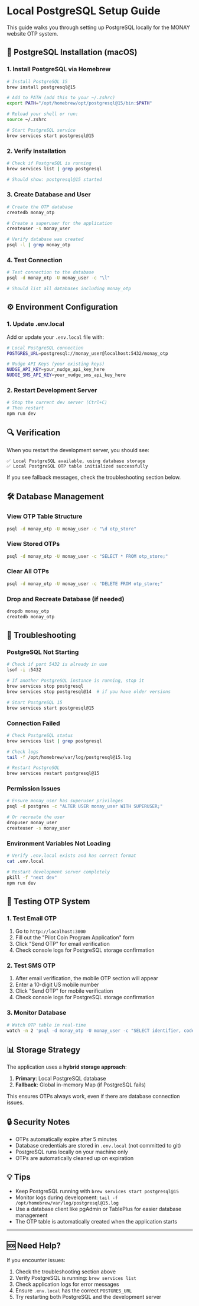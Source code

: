 # Local PostgreSQL Setup Guide

This guide walks you through setting up PostgreSQL locally for the MONAY website OTP system.

## 🐘 PostgreSQL Installation (macOS)

### 1. Install PostgreSQL via Homebrew

```bash
# Install PostgreSQL 15
brew install postgresql@15

# Add to PATH (add this to your ~/.zshrc)
export PATH="/opt/homebrew/opt/postgresql@15/bin:$PATH"

# Reload your shell or run:
source ~/.zshrc

# Start PostgreSQL service
brew services start postgresql@15
```

### 2. Verify Installation

```bash
# Check if PostgreSQL is running
brew services list | grep postgresql

# Should show: postgresql@15 started
```

### 3. Create Database and User

```bash
# Create the OTP database
createdb monay_otp

# Create a superuser for the application
createuser -s monay_user

# Verify database was created
psql -l | grep monay_otp
```

### 4. Test Connection

```bash
# Test connection to the database
psql -d monay_otp -U monay_user -c "\l"

# Should list all databases including monay_otp
```

## ⚙️ Environment Configuration

### 1. Update .env.local

Add or update your `.env.local` file with:

```bash
# Local PostgreSQL connection
POSTGRES_URL=postgresql://monay_user@localhost:5432/monay_otp

# Nudge API Keys (your existing keys)
NUDGE_API_KEY=your_nudge_api_key_here
NUDGE_SMS_API_KEY=your_nudge_sms_api_key_here
```

### 2. Restart Development Server

```bash
# Stop the current dev server (Ctrl+C)
# Then restart
npm run dev
```

## 🔍 Verification

When you restart the development server, you should see:

```
✅ Local PostgreSQL available, using database storage
✅ Local PostgreSQL OTP table initialized successfully
```

If you see fallback messages, check the troubleshooting section below.

## 🛠️ Database Management

### View OTP Table Structure

```bash
psql -d monay_otp -U monay_user -c "\d otp_store"
```

### View Stored OTPs

```bash
psql -d monay_otp -U monay_user -c "SELECT * FROM otp_store;"
```

### Clear All OTPs

```bash
psql -d monay_otp -U monay_user -c "DELETE FROM otp_store;"
```

### Drop and Recreate Database (if needed)

```bash
dropdb monay_otp
createdb monay_otp
```

## 🔧 Troubleshooting

### PostgreSQL Not Starting

```bash
# Check if port 5432 is already in use
lsof -i :5432

# If another PostgreSQL instance is running, stop it
brew services stop postgresql
brew services stop postgresql@14  # if you have older versions

# Start PostgreSQL 15
brew services start postgresql@15
```

### Connection Failed

```bash
# Check PostgreSQL status
brew services list | grep postgresql

# Check logs
tail -f /opt/homebrew/var/log/postgresql@15.log

# Restart PostgreSQL
brew services restart postgresql@15
```

### Permission Issues

```bash
# Ensure monay_user has superuser privileges
psql -d postgres -c "ALTER USER monay_user WITH SUPERUSER;"

# Or recreate the user
dropuser monay_user
createuser -s monay_user
```

### Environment Variables Not Loading

```bash
# Verify .env.local exists and has correct format
cat .env.local

# Restart development server completely
pkill -f "next dev"
npm run dev
```

## 🚀 Testing OTP System

### 1. Test Email OTP

1. Go to `http://localhost:3000`
2. Fill out the "Pilot Coin Program Application" form
3. Click "Send OTP" for email verification
4. Check console logs for PostgreSQL storage confirmation

### 2. Test SMS OTP

1. After email verification, the mobile OTP section will appear
2. Enter a 10-digit US mobile number
3. Click "Send OTP" for mobile verification
4. Check console logs for PostgreSQL storage confirmation

### 3. Monitor Database

```bash
# Watch OTP table in real-time
watch -n 2 'psql -d monay_otp -U monay_user -c "SELECT identifier, code, type, created_at FROM otp_store ORDER BY created_at DESC LIMIT 5;"'
```

## 📊 Storage Strategy

The application uses a **hybrid storage approach**:

1. **Primary**: Local PostgreSQL database
2. **Fallback**: Global in-memory Map (if PostgreSQL fails)

This ensures OTPs always work, even if there are database connection issues.

## 🔒 Security Notes

- OTPs automatically expire after 5 minutes
- Database credentials are stored in `.env.local` (not committed to git)
- PostgreSQL runs locally on your machine only
- OTPs are automatically cleaned up on expiration

## 💡 Tips

- Keep PostgreSQL running with `brew services start postgresql@15`
- Monitor logs during development: `tail -f /opt/homebrew/var/log/postgresql@15.log`
- Use a database client like pgAdmin or TablePlus for easier database management
- The OTP table is automatically created when the application starts

---

## 🆘 Need Help?

If you encounter issues:

1. Check the troubleshooting section above
2. Verify PostgreSQL is running: `brew services list`
3. Check application logs for error messages
4. Ensure `.env.local` has the correct `POSTGRES_URL`
5. Try restarting both PostgreSQL and the development server
